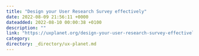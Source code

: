 ```yaml
---
title: "Design your User Research Survey effectively"
date: 2022-08-09 21:56:11 +0000
dateadded: 2022-08-10 00:00:38 +0100
description: ""
link: "https://uxplanet.org/design-your-user-research-survey-effectively-f9129eae62dd?source=rss----819cc2aaeee0---4"
category:
directory: _directory/ux-planet.md
---
```

